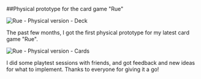 ##Physical prototype for the card game "Rue"

![Rue - Physical version - Deck](@ROOT@/images/posts/202204120600/screenshot_1.png "Rue Deck")

The past few months, I got the first physical prototype for my latest card game "Rue".

![Rue - Physical version - Cards](@ROOT@/images/posts/202204120600/screenshot_2.png "Rue Cards")

I did some playtest sessions with friends, and got feedback and new ideas for what to implement. Thanks to everyone for giving it a go!
